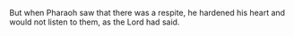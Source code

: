 But when Pharaoh saw that there was a respite, he hardened his heart and would not listen to them, as the Lord had said.
